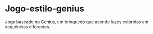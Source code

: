 # Jogo-estilo-genius
Jogo baseado no Genius, um brinquedo que acende luzes coloridas em sequências diferentes.
